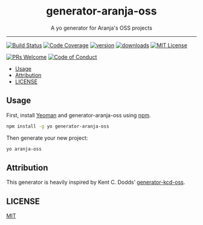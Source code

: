 <div align="center">
<h1>generator-aranja-oss</h1>

<p>A yo generator for Aranja&#39;s OSS projects</p>
</div>

<hr />

[![Build Status][build-badge]][build]
[![Code Coverage][coverage-badge]][coverage]
[![version][version-badge]][package]
[![downloads][downloads-badge]][npmtrends]
[![MIT License][license-badge]][license]

[![PRs Welcome][prs-badge]][prs]
[![Code of Conduct][coc-badge]][coc]

<!-- START doctoc generated TOC please keep comment here to allow auto update -->

<!-- DON'T EDIT THIS SECTION, INSTEAD RE-RUN doctoc TO UPDATE -->

* [Usage](#usage)
* [Attribution](#attribution)
* [LICENSE](#license)

<!-- END doctoc generated TOC please keep comment here to allow auto update -->

## Usage

First, install [Yeoman][yeoman] and generator-aranja-oss using [npm][npm].

```bash
npm install -g yo generator-aranja-oss
```

Then generate your new project:

```bash
yo aranja-oss
```

## Attribution

This generator is heavily inspired by Kent C. Dodds’
[generator-kcd-oss](https://github.com/kentcdodds/generator-kcd-oss).

## LICENSE

[MIT][license]

[build-badge]: https://img.shields.io/travis/aranja/generator-aranja-oss.svg?style=flat-square
[build]: https://travis-ci.org/aranja/generator-aranja-oss
[coc-badge]: https://img.shields.io/badge/code%20of-conduct-ff69b4.svg?style=flat-square
[coc]: https://github.com/aranja/generator-aranja-oss/blob/master/CODE_OF_CONDUCT.md
[coverage-badge]: https://img.shields.io/codecov/c/github/aranja/generator-aranja-oss.svg?style=flat-square
[coverage]: https://codecov.io/github/aranja/generator-aranja-oss
[donate-badge]: https://img.shields.io/badge/$-support-green.svg?style=flat-square
[downloads-badge]: https://img.shields.io/npm/dm/generator-aranja-oss.svg?style=flat-square
[license-badge]: https://img.shields.io/npm/l/generator-aranja-oss.svg?style=flat-square
[license]: https://github.com/aranja/generator-aranja-oss/blob/master/LICENSE
[node]: https://nodejs.org
[npm]: https://www.npmjs.com/
[npmtrends]: http://www.npmtrends.com/generator-aranja-oss
[package]: https://www.npmjs.com/package/generator-aranja-oss
[prs-badge]: https://img.shields.io/badge/PRs-welcome-brightgreen.svg?style=flat-square
[prs]: https://github.com/aranja/generator-aranja-oss/issues
[twitter-badge]: https://img.shields.io/twitter/url/https/github.com/aranja/generator-aranja-oss.svg?style=social
[twitter]: https://twitter.com/intent/tweet?text=Check%20out%20generator-aranja-oss%20by%20%40aranjastudio%20https%3A%2F%2Fgithub.com%2Faranja%2Fgenerator-aranja-oss%20%F0%9F%91%8D
[version-badge]: https://img.shields.io/npm/v/generator-aranja-oss.svg?style=flat-square
[yeoman]: http://yeoman.io

